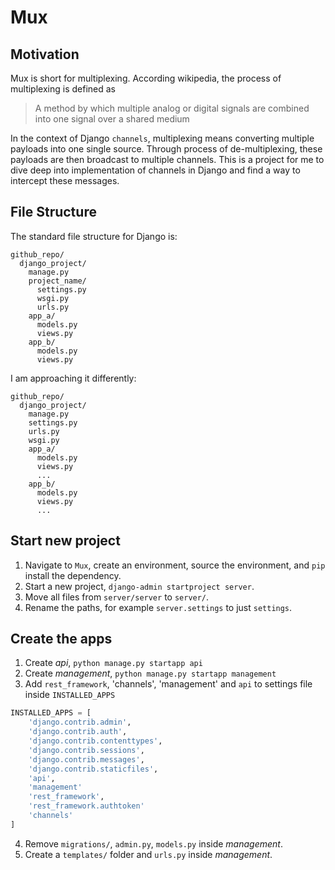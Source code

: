 # Mux
## Motivation
Mux is short for multiplexing. According wikipedia, the process of multiplexing is defined as

> A method by which multiple analog or digital signals are combined into one signal over a shared medium

In the context of Django `channels`, multiplexing means converting multiple payloads into one single source. Through
process of de-multiplexing, these payloads are then broadcast to multiple channels. This is a project for me to dive
deep into implementation of channels in Django and find a way to intercept these messages.

## File Structure
The standard file structure for Django is:
```
github_repo/
  django_project/
    manage.py
    project_name/
      settings.py
      wsgi.py
      urls.py
    app_a/
      models.py
      views.py
    app_b/
      models.py
      views.py
```

I am approaching it differently:
```
github_repo/
  django_project/
    manage.py
    settings.py
    urls.py
    wsgi.py
    app_a/
      models.py
      views.py
      ...
    app_b/
      models.py
      views.py
      ...
```

## Start new project
1. Navigate to `Mux`, create an environment, source the environment, and `pip` install the dependency.
2. Start a new project, `django-admin startproject server`.
3. Move all files from `server/server` to `server/`.
4. Rename the paths, for example `server.settings` to just `settings`.

## Create the apps
1. Create *api*, `python manage.py startapp api`
2. Create *management*, `python manage.py startapp management`
3. Add `rest_framework`, 'channels', 'management' and `api` to settings file inside `INSTALLED_APPS`
```python
INSTALLED_APPS = [
    'django.contrib.admin',
    'django.contrib.auth',
    'django.contrib.contenttypes',
    'django.contrib.sessions',
    'django.contrib.messages',
    'django.contrib.staticfiles',
    'api',
    'management'
    'rest_framework',
    'rest_framework.authtoken'
    'channels'
]
```
4. Remove `migrations/`, `admin.py`, `models.py` inside *management*.
5. Create a `templates/` folder and `urls.py` inside *management*.
